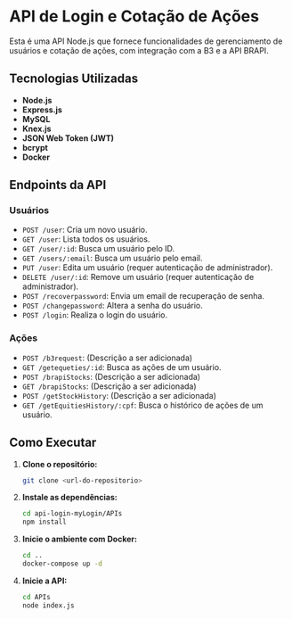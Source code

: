 # API de Login e Cotação de Ações

Esta é uma API Node.js que fornece funcionalidades de gerenciamento de usuários e cotação de ações, com integração com a B3 e a API BRAPI.

## Tecnologias Utilizadas

*   **Node.js**
*   **Express.js**
*   **MySQL**
*   **Knex.js**
*   **JSON Web Token (JWT)**
*   **bcrypt**
*   **Docker**

## Endpoints da API

### Usuários

*   `POST /user`: Cria um novo usuário.
*   `GET /user`: Lista todos os usuários.
*   `GET /user/:id`: Busca um usuário pelo ID.
*   `GET /users/:email`: Busca um usuário pelo email.
*   `PUT /user`: Edita um usuário (requer autenticação de administrador).
*   `DELETE /user/:id`: Remove um usuário (requer autenticação de administrador).
*   `POST /recoverpassword`: Envia um email de recuperação de senha.
*   `POST /changepassword`: Altera a senha do usuário.
*   `POST /login`: Realiza o login do usuário.

### Ações

*   `POST /b3request`: (Descrição a ser adicionada)
*   `GET /getequeties/:id`: Busca as ações de um usuário.
*   `POST /brapiStocks`: (Descrição a ser adicionada)
*   `GET /brapiStocks`: (Descrição a ser adicionada)
*   `POST /getStockHistory`: (Descrição a ser adicionada)
*   `GET /getEquitiesHistory/:cpf`: Busca o histórico de ações de um usuário.

## Como Executar

1.  **Clone o repositório:**
    ```bash
    git clone <url-do-repositorio>
    ```
2.  **Instale as dependências:**
    ```bash
    cd api-login-myLogin/APIs
    npm install
    ```
3.  **Inicie o ambiente com Docker:**
    ```bash
    cd ..
    docker-compose up -d
    ```
4.  **Inicie a API:**
    ```bash
    cd APIs
    node index.js
    ```
